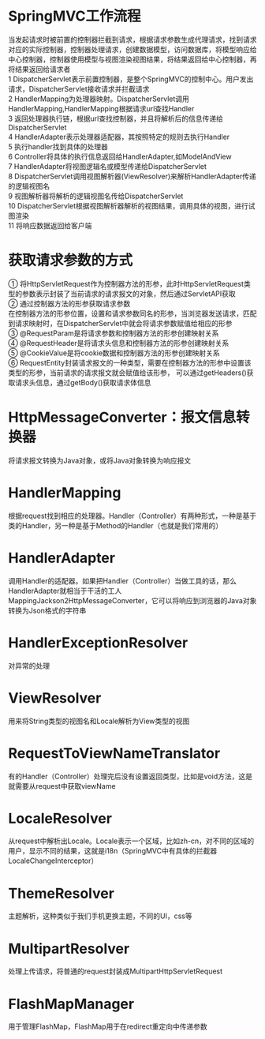 # SpringMVC工作流程
当发起请求时被前置的控制器拦截到请求，根据请求参数生成代理请求，找到请求对应的实际控制器，控制器处理请求，创建数据模型，访问数据库，将模型响应给
中心控制器，控制器使用模型与视图渲染视图结果，将结果返回给中心控制器，再将结果返回给请求者  
1 DispatcherServlet表示前置控制器，是整个SpringMVC的控制中心。用户发出请求，DispatcherServlet接收请求并拦截请求  
2 HandlerMapping为处理器映射。DispatcherServlet调用HandlerMapping,HandlerMapping根据请求url查找Handler  
3 返回处理器执行链，根据url查找控制器，并且将解析后的信息传递给DispatcherServlet  
4 HandlerAdapter表示处理器适配器，其按照特定的规则去执行Handler  
5 执行handler找到具体的处理器  
6 Controller将具体的执行信息返回给HandlerAdapter,如ModelAndView  
7 HandlerAdapter将视图逻辑名或模型传递给DispatcherServlet  
8 DispatcherServlet调用视图解析器(ViewResolver)来解析HandlerAdapter传递的逻辑视图名  
9 视图解析器将解析的逻辑视图名传给DispatcherServlet  
10 DispatcherServlet根据视图解析器解析的视图结果，调用具体的视图，进行试图渲染  
11 将响应数据返回给客户端

# 获取请求参数的方式
① 将HttpServletRequest作为控制器方法的形参，此时HttpServletRequest类型的参数表示封装了当前请求的请求报文的对象，然后通过ServletAPI获取  
② 通过控制器方法的形参获取请求参数  
在控制器方法的形参位置，设置和请求参数同名的形参，当浏览器发送请求，匹配到请求映射时，在DispatcherServlet中就会将请求参数赋值给相应的形参  
③ @RequestParam是将请求参数和控制器方法的形参创建映射关系  
④ @RequestHeader是将请求头信息和控制器方法的形参创建映射关系  
⑤ @CookieValue是将cookie数据和控制器方法的形参创建映射关系  
⑥ RequestEntity封装请求报文的一种类型，需要在控制器方法的形参中设置该类型的形参，当前请求的请求报文就会赋值给该形参，
可以通过getHeaders()获取请求头信息，通过getBody()获取请求体信息

# HttpMessageConverter：报文信息转换器
将请求报文转换为Java对象，或将Java对象转换为响应报文  

# HandlerMapping
根据request找到相应的处理器。Handler（Controller）有两种形式，一种是基于类的Handler，另一种是基于Method的Handler（也就是我们常用的）

# HandlerAdapter
调用Handler的适配器。如果把Handler（Controller）当做工具的话，那么HandlerAdapter就相当于干活的工人  
MappingJackson2HttpMessageConverter，它可以将响应到浏览器的Java对象转换为Json格式的字符串

# HandlerExceptionResolver
对异常的处理

# ViewResolver
用来将String类型的视图名和Locale解析为View类型的视图

# RequestToViewNameTranslator
有的Handler（Controller）处理完后没有设置返回类型，比如是void方法，这是就需要从request中获取viewName

# LocaleResolver
从request中解析出Locale。Locale表示一个区域，比如zh-cn，对不同的区域的用户，显示不同的结果，这就是i18n（SpringMVC中有具体的拦截器LocaleChangeInterceptor）

# ThemeResolver
主题解析，这种类似于我们手机更换主题，不同的UI，css等

# MultipartResolver
处理上传请求，将普通的request封装成MultipartHttpServletRequest

# FlashMapManager
用于管理FlashMap，FlashMap用于在redirect重定向中传递参数